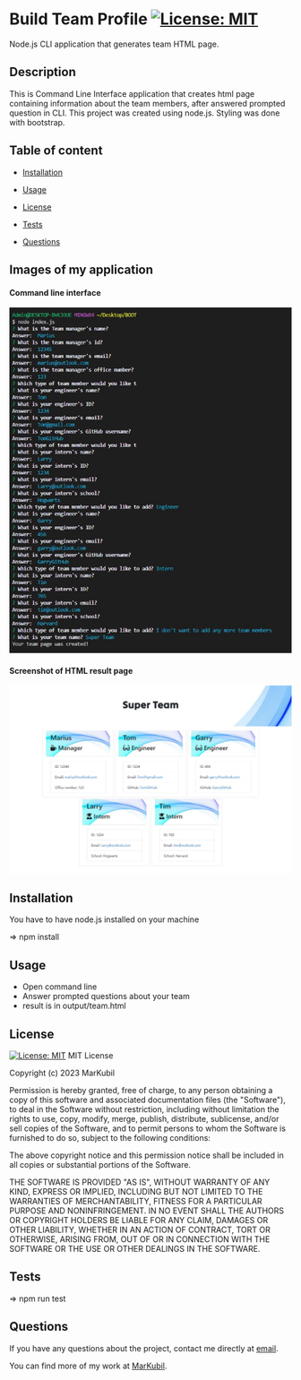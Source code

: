 # Build Team Profile    [![License: MIT](https://img.shields.io/badge/License-MIT-green.svg)](https://choosealicense.com/licenses/mit/)

Node.js CLI application that generates team HTML page. 

## Description
This is Command Line Interface application that creates html page containing information about the team members, after answered prompted question in CLI. This project was created using node.js. Styling was done with bootstrap.

## Table of content
- [Installation](#Installation)

- [Usage](#Usage)
- [License](#License)
- [Tests](#Tests)
- [Questions](#Questions)

## Images of my application

#### Command line interface
![start](./images/CLI.jpg)
#### Screenshot of HTML result page
![screenshot](./images/Finished.jpg)

## Installation
You have to have node.js installed on your machine

=> npm install

## Usage
+ Open command line
+ Answer prompted questions about your team
+ result is in output/team.html

## License
[![License: MIT](https://img.shields.io/badge/License-MIT-green.svg)](https://choosealicense.com/licenses/mit/)
MIT License

Copyright (c) 2023 MarKubil

Permission is hereby granted, free of charge, to any person obtaining a copy
of this software and associated documentation files (the "Software"), to deal
in the Software without restriction, including without limitation the rights
to use, copy, modify, merge, publish, distribute, sublicense, and/or sell
copies of the Software, and to permit persons to whom the Software is
furnished to do so, subject to the following conditions:

The above copyright notice and this permission notice shall be included in all
copies or substantial portions of the Software.

THE SOFTWARE IS PROVIDED "AS IS", WITHOUT WARRANTY OF ANY KIND, EXPRESS OR
IMPLIED, INCLUDING BUT NOT LIMITED TO THE WARRANTIES OF MERCHANTABILITY,
FITNESS FOR A PARTICULAR PURPOSE AND NONINFRINGEMENT. IN NO EVENT SHALL THE
AUTHORS OR COPYRIGHT HOLDERS BE LIABLE FOR ANY CLAIM, DAMAGES OR OTHER
LIABILITY, WHETHER IN AN ACTION OF CONTRACT, TORT OR OTHERWISE, ARISING FROM,
OUT OF OR IN CONNECTION WITH THE SOFTWARE OR THE USE OR OTHER DEALINGS IN THE
SOFTWARE.

## Tests
=> npm run test

## Questions
If you have any questions about the project, contact me directly at [email](marius.kub@outlook.com).

You can find more of my work at [MarKubil](https://github.com/MarKubil/).